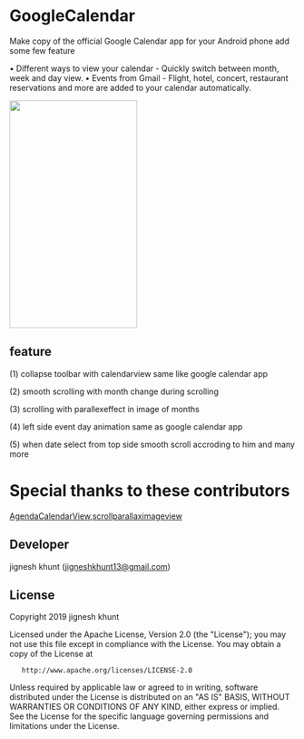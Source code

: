 # GoogleCalendar

Make copy of the official Google Calendar app for your Android phone add some few feature

• Different ways to view your calendar - Quickly switch between month, week and day view.
• Events from Gmail - Flight, hotel, concert, restaurant reservations and more are added to your calendar automatically.

<image src=/calendargi.gif
 width=225 height=400>
 
 ## feature
(1) collapse toolbar with calendarview same like google calendar app

(2) smooth scrolling with month change during scrolling

(3) scrolling with parallexeffect in image of months

(4) left side event day animation same as google calendar app

(5) when date select from top side smooth scroll accroding to him and many more


 
 # Special thanks to these contributors
[AgendaCalendarView](https://github.com/Tibolte/AgendaCalendarView),[scrollparallaximageview](https://github.com/gjiazhe/ScrollParallaxImageView)
 
##  Developer
  jignesh khunt
  (jigneshkhunt13@gmail.com)
  
  
## License
   Copyright 2019 jignesh khunt

   Licensed under the Apache License, Version 2.0 (the "License");
   you may not use this file except in compliance with the License.
   You may obtain a copy of the License at

       http://www.apache.org/licenses/LICENSE-2.0

   Unless required by applicable law or agreed to in writing, software
   distributed under the License is distributed on an "AS IS" BASIS,
   WITHOUT WARRANTIES OR CONDITIONS OF ANY KIND, either express or implied.
   See the License for the specific language governing permissions and
   limitations under the License.
